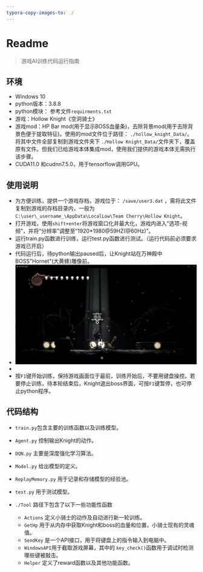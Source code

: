 ```yaml
---
typora-copy-images-to: ./
---
```


# Readme
> 游戏AI训练代码运行指南

## 环境

- Windows 10
- python版本：3.8.8
- python模块： 参考文件`requirments.txt`
- 游戏：Hollow Knight《空洞骑士》
- 游戏mod：HP Bar mod(用于显示BOSS血量条)，去除背景mod(用于去除背景色便于提取特征)。使用的mod文件位于路径： `./hollow_knight_Data/`。将其中文件全部复制到游戏文件夹下 `./Hollow Knight_Data/`文件夹下，覆盖原有文件。但我们已给游戏本体集成mod，使用我们提供的游戏本体无需执行该步骤。
- CUDA11.0 和cudnn7.5.0，用于tensorflow调用GPU。

## 使用说明

- 为方便训练，提供一个游戏存档，游戏位于： `/save/user3.dat` ，需将此文件复制到游戏的存档目录内，一般为`C:\user\_username_\AppData\LocalLow\Team Cherry\Hollow Knight`。
- 打开游戏，使用`shift+enter`将游戏窗口化并最大化，游戏内进入“选项-视频”，并将“分辨率”调整至“1920*1980@59HZ(@60Hz)”。
- 运行train.py函数进行训练，运行test.py函数进行测试。（运行代码前必须要求游戏已开启）
- 代码运行后，待python输出paused后，让Knight站在万神殿中BOSS"Hornet"(大黄蜂)雕像前。
- ![Hornet](.\Hornet.jpg)
- 
- 按`F1`键开始训练，保持游戏画面位于最前，训练开始后，不要用键盘操控。若要停止训练，待本轮结束后，Knight退出boss界面，可按`F1`键暂停，也可停止python程序。


## 代码结构
- `train.py`包含主要的训练函数以及训练模型。
- `Agent.py` 控制输出Knight的动作。
- `DQN.py` 主要是深度强化学习算法。
- `Model.py` 给出模型的定义。
- `ReplayMemory.py` 用于记录和存储模型的经验池。
- `test.py` 用于测试模型。

- `./Tool` 路径下包含了以下一些功能性函数
  - `Actions` 定义小骑士的动作及自动进行新一轮训练。
  - `GetHp` 用于从内存中获取Knight和boss的血量和位置，小骑士现有的灵魂值。
  - `SendKey` 是一个API接口，用于将键盘上的指令输入到电脑中。
  - `WindowsAPI`用于截取游戏屏幕，其中的 `key_check()`函数用于调试时检测哪些键被敲击。
  - `Helper` 定义了reward函数以及其他功能函数。
